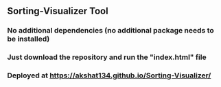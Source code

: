 ## Sorting-Visualizer Tool
### No additional dependencies (no additional package needs to be installed)
### Just download the repository and run the "index.html" file 
### Deployed at https://akshat134.github.io/Sorting-Visualizer/

